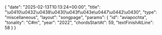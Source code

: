 {
    "date": "2025-02-13T10:13:24+00:00",
    "title": "\u0410\u0432\u0438\u0430\u043f\u043e\u0447\u0442\u0430",
    "type": "miscellaneous",
    "layout": "songpage",
    "params": {
        "id": "aviapochta",
        "tonality": "C#m",
        "year": "2022",
        "chordsStartAt": 59,
        "textFinishAtLine": 58
    }
}